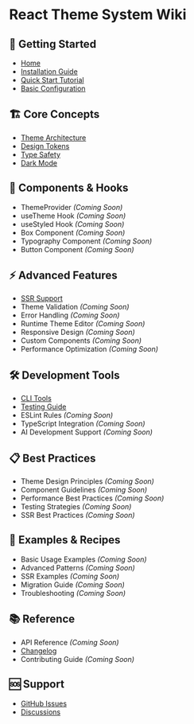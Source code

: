 # React Theme System Wiki

## 🚀 Getting Started
- [Home](Home)
- [Installation Guide](Installation-Guide)
- [Quick Start Tutorial](Quick-Start-Tutorial)
- [Basic Configuration](Basic-Configuration)

## 🏗️ Core Concepts
- [Theme Architecture](Theme-Architecture)
- [Design Tokens](Design-Tokens)
- [Type Safety](Type-Safety)
- [Dark Mode](Dark-Mode)

## 🧩 Components & Hooks
- ThemeProvider *(Coming Soon)*
- useTheme Hook *(Coming Soon)*
- useStyled Hook *(Coming Soon)*
- Box Component *(Coming Soon)*
- Typography Component *(Coming Soon)*
- Button Component *(Coming Soon)*

## ⚡ Advanced Features
- [SSR Support](SSR-Support)
- Theme Validation *(Coming Soon)*
- Error Handling *(Coming Soon)*
- Runtime Theme Editor *(Coming Soon)*
- Responsive Design *(Coming Soon)*
- Custom Components *(Coming Soon)*
- Performance Optimization *(Coming Soon)*

## 🛠️ Development Tools
- [CLI Tools](CLI-Tools)
- [Testing Guide](Testing-Guide)
- ESLint Rules *(Coming Soon)*
- TypeScript Integration *(Coming Soon)*
- AI Development Support *(Coming Soon)*

## 📋 Best Practices
- Theme Design Principles *(Coming Soon)*
- Component Guidelines *(Coming Soon)*
- Performance Best Practices *(Coming Soon)*
- Testing Strategies *(Coming Soon)*
- SSR Best Practices *(Coming Soon)*

## 📖 Examples & Recipes
- Basic Usage Examples *(Coming Soon)*
- Advanced Patterns *(Coming Soon)*
- SSR Examples *(Coming Soon)*
- Migration Guide *(Coming Soon)*
- Troubleshooting *(Coming Soon)*

## 📚 Reference
- API Reference *(Coming Soon)*
- [Changelog](../CHANGELOG.md)
- Contributing Guide *(Coming Soon)*

## 🆘 Support
- [GitHub Issues](https://github.com/salehammar/react-theme-system/issues)
- [Discussions](https://github.com/salehammar/react-theme-system/discussions)
